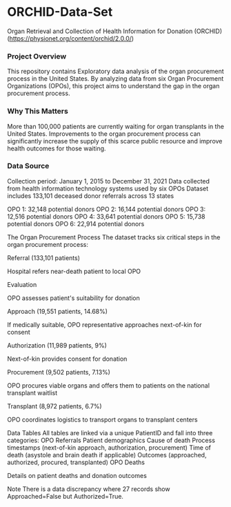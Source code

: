 # ORCHID-Data-Set
Organ Retrieval and Collection of Health Information for Donation (ORCHID)
(https://physionet.org/content/orchid/2.0.0/)

### Project Overview
This repository contains Exploratory data analysis of the organ procurement process in the United States. By analyzing data from six Organ Procurement Organizations (OPOs), this project aims to understand the gap in the organ procurement process. 

### Why This Matters
More than 100,000 patients are currently waiting for organ transplants in the United States. Improvements to the organ procurement process can significantly increase the supply of this scarce public resource and improve health outcomes for those waiting.

### Data Source 
Collection period: January 1, 2015 to December 31, 2021
Data collected from health information technology systems used by six OPOs
Dataset includes 133,101 deceased donor referrals across 13 states

OPO 1: 32,148 potential donors
OPO 2: 16,144 potential donors
OPO 3: 12,516 potential donors
OPO 4: 33,641 potential donors
OPO 5: 15,738 potential donors
OPO 6: 22,914 potential donors

The Organ Procurement Process
The dataset tracks six critical steps in the organ procurement process:

Referral (133,101 patients)

Hospital refers near-death patient to local OPO

Evaluation

OPO assesses patient's suitability for donation

Approach (19,551 patients, 14.68%)

If medically suitable, OPO representative approaches next-of-kin for consent

Authorization (11,989 patients, 9%)

Next-of-kin provides consent for donation

Procurement (9,502 patients, 7.13%)

OPO procures viable organs and offers them to patients on the national transplant waitlist

Transplant (8,972 patients, 6.7%)

OPO coordinates logistics to transport organs to transplant centers

Data Tables
All tables are linked via a unique PatientID and fall into three categories:
OPO Referrals
Patient demographics
Cause of death
Process timestamps (next-of-kin approach, authorization, procurement)
Time of death (asystole and brain death if applicable)
Outcomes (approached, authorized, procured, transplanted)
OPO Deaths

Details on patient deaths and donation outcomes

Note
There is a data discrepancy where 27 records show Approached=False but Authorized=True.
